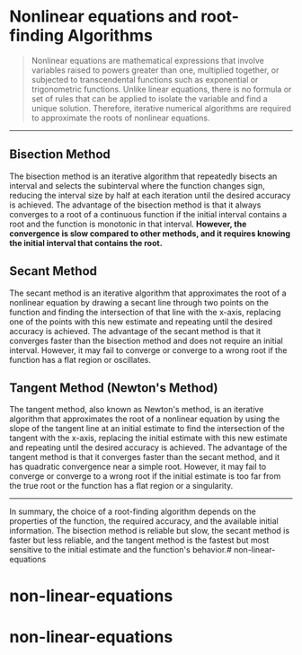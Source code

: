# Nonlinear equations and root-finding Algorithms

>Nonlinear equations are mathematical expressions that involve variables raised to powers greater than one, multiplied together, or subjected to transcendental functions such as exponential or trigonometric functions. Unlike linear equations, there is no formula or set of rules that can be applied to isolate the variable and find a unique solution. Therefore, iterative numerical algorithms are required to approximate the roots of nonlinear equations.
___
## Bisection Method

The bisection method is an iterative algorithm that repeatedly bisects an interval and selects the subinterval where the function changes sign, reducing the interval size by half at each iteration until the desired accuracy is achieved. The advantage of the bisection method is that it always converges to a root of a continuous function if the initial interval contains a root and the function is monotonic in that interval. **However, the convergence is slow compared to other methods, and it requires knowing the initial interval that contains the root.**

## Secant Method

The secant method is an iterative algorithm that approximates the root of a nonlinear equation by drawing a secant line through two points on the function and finding the intersection of that line with the x-axis, replacing one of the points with this new estimate and repeating until the desired accuracy is achieved. The advantage of the secant method is that it converges faster than the bisection method and does not require an initial interval. However, it may fail to converge or converge to a wrong root if the function has a flat region or oscillates.

## Tangent Method (Newton's Method)

The tangent method, also known as Newton's method, is an iterative algorithm that approximates the root of a nonlinear equation by using the slope of the tangent line at an initial estimate to find the intersection of the tangent with the x-axis, replacing the initial estimate with this new estimate and repeating until the desired accuracy is achieved. The advantage of the tangent method is that it converges faster than the secant method, and it has quadratic convergence near a simple root. However, it may fail to converge or converge to a wrong root if the initial estimate is too far from the true root or the function has a flat region or a singularity.

____

In summary, the choice of a root-finding algorithm depends on the properties of the function, the required accuracy, and the available initial information. The bisection method is reliable but slow, the secant method is faster but less reliable, and the tangent method is the fastest but most sensitive to the initial estimate and the function's behavior.# non-linear-equations
# non-linear-equations
# non-linear-equations
